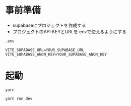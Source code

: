 
# 事前準備

- supabaseにプロジェクトを作成する
- プロジェクトのAPI KEYとURLを.envで使えるようにする

```
.env

VITE_SUPABASE_URL=YOUR_SUPABASE_URL
VITE_SUPABASE_ANON_KEY=YOUR_SUPABASE_ANON_KEY
```

# 起動

```
yarn

yarn run dev
```